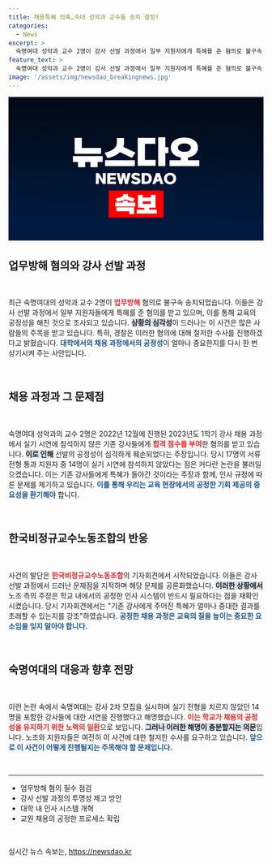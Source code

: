 ```yaml
---
title: 채용특혜 의혹…숙대 성악과 교수들 송치 결정!
categories:
  - News
excerpt: >
  숙명여대 성악과 교수 2명이 강사 선발 과정에서 일부 지원자에게 특혜를 준 혐의로 불구속 송치됐다. 채용 공정성 송두리째 흔든 이 사건의 전말이 궁금하다! 클릭하면 사실이 밝혀진다!
feature_text: >
  숙명여대 성악과 교수 2명이 강사 선발 과정에서 일부 지원자에게 특혜를 준 혐의로 불구속 송치됐다. 채용 공정성 송두리째 흔든 이 사건의 전말이 궁금하다! 클릭하면 사실이 밝혀진다!
image: '/assets/img/newsdao_breakingnews.jpg'
---
```


<p><img src="/assets/img/newsdao_breakingnews.jpg" alt="implanttips 속보" /></p>

<h2 data-ke-size="size26">업무방해 혐의와 강사 선발 과정</h2>

<p data-ke-size="size16">&nbsp;</p>

<p>최근 숙명여대의 성악과 교수 2명이 <b><span style="color: #ee2323;">업무방해</span></b> 혐의로 불구속 송치되었습니다. 이들은 강사 선발 과정에서 일부 지원자들에게 특혜를 준 혐의를 받고 있으며, 이를 통해 교육의 공정성을 해친 것으로 조사되고 있습니다. <b><span style="background-color: #21538527;">상황의 심각성</span></b>이 드러나는 이 사건은 많은 사람들의 주목을 받고 있습니다. 특히, 경찰은 이러한 혐의에 대해 철저한 수사를 진행하겠다고 밝혔습니다. <b><span style="color: #1a5490;">대학에서의 채용 과정에서의 공정성</span></b>이 얼마나 중요한지를 다시 한 번 상기시켜 주는 사안입니다.</p>

<p data-ke-size="size16">&nbsp;</p>

<h2 data-ke-size="size26">채용 과정과 그 문제점</h2>

<p data-ke-size="size16">&nbsp;</p>

<p>숙명여대 성악과의 교수 2명은 2022년 12월에 진행된 2023년도 1학기 강사 채용 과정에서 실기 시연에 참석하지 않은 기존 강사들에게 <b><span style="color: #ee2323;">합격 점수를 부여</span></b>한 혐의를 받고 있습니다. <b><span style="background-color: #21538527;">이로 인해</span></b> 선발의 공정성이 심각하게 훼손되었다는 주장입니다. 당시 17명의 서류 전형 통과 지원자 중 14명이 실기 시연에 참석하지 않았다는 점은 커다란 논란을 불러일으켰습니다. 이는 기존 강사들에게 특혜가 돌아간 것이라는 주장과 함께, 인사 규정에 따른 문제를 제기하고 있습니다. <b><span style="color: #1a5490;">이를 통해 우리는 교육 현장에서의 공정한 기회 제공의 중요성을 환기해야</span></b> 합니다.</p>

<p data-ke-size="size16">&nbsp;</p>

<h2 data-ke-size="size26">한국비정규교수노동조합의 반응</h2>

<p data-ke-size="size16">&nbsp;</p>

<p>사건의 발단은 <b><span style="color: #ee2323;">한국비정규교수노동조합</span></b>의 기자회견에서 시작되었습니다. 이들은 강사 선발 과정에서 드러난 문제점을 지적하며 해당 문제를 공론화했습니다. <b><span style="background-color: #21538527;">이러한 상황에서</span></b> 노조 측의 주장은 학교 내에서의 공정한 인사 시스템이 반드시 필요하다는 점을 재확인시켰습니다. 당시 기자회견에서는 "기존 강사에게 주어진 특혜가 얼마나 중대한 결과를 초래할 수 있는지를 강조"하였습니다. <b><span style="color: #1a5490;">공정한 채용 과정은 교육의 질을 높이는 중요한 요소임을 잊지 말아야 합니다.</span></b></p>

<p data-ke-size="size16">&nbsp;</p>

<h2 data-ke-size="size26">숙명여대의 대응과 향후 전망</h2>

<p data-ke-size="size16">&nbsp;</p>

<p>이런 논란 속에서 숙명여대는 강사 2차 모집을 실시하며 실기 전형을 치르지 않았던 14명을 포함한 강사들에 대한 시연을 진행했다고 해명했습니다. <b><span style="color: #ee2323;">이는 학교가 채용의 공정성을 유지하기 위한 노력의 일환</span></b>으로 보입니다. <b><span style="background-color: #21538527;">그러나 이러한 해명이 충분할지는 의문</span></b>입니다. 노조와 지원자들은 여전히 이 사건에 대한 철저한 수사를 요구하고 있습니다. <b><span style="color: #1a5490;">앞으로 이 사건이 어떻게 진행될지는 주목해야 할 문제입니다.</span></b></p>

<p data-ke-size="size16">&nbsp;</p>

<hr>

<ul>
  <li>업무방해 혐의 필수 점검</li>
  <li>강사 선발 과정의 투명성 제고 방안</li>
  <li>대학 내 인사 시스템 개혁</li>
  <li>교원 채용의 공정한 프로세스 확립</li>
</ul>

<p data-ke-size="size16">&nbsp;</p>
실시간 뉴스 속보는, <a href="https://newsdao.kr" rel="dofollow">https://newsdao.kr</a>



